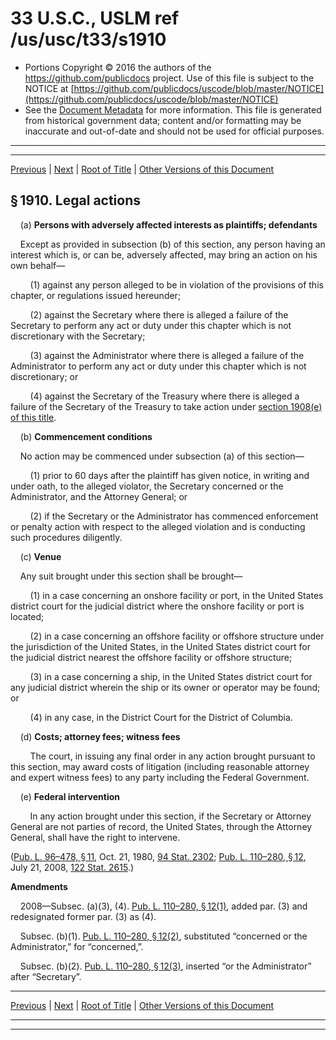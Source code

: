 ---
---

# 33 U.S.C., USLM ref /us/usc/t33/s1910

* Portions Copyright © 2016 the authors of the https://github.com/publicdocs project.
  Use of this file is subject to the NOTICE at [https://github.com/publicdocs/uscode/blob/master/NOTICE](https://github.com/publicdocs/uscode/blob/master/NOTICE)
* See the [Document Metadata](././../../../..//README.md) for more information.
  This file is generated from historical government data; content and/or formatting may be inaccurate and out-of-date and should not be used for official purposes.

----------
----------

[Previous](./../../../..//us/usc/t33/ch33/m__us_usc_t33_s1909.md) | [Next](./../../../..//us/usc/t33/ch33/m__us_usc_t33_s1911.md) | [Root of Title](./../../../../) | [Other Versions of this Document](https://publicdocs.github.io/go/links?ns=uslm&ref=%2Fus%2Fusc%2Ft33%2Fs1910)

## § 1910. Legal actions

    (a) __Persons with adversely affected interests as plaintiffs; defendants__ 

    Except as provided in subsection (b) of this section, any person having an interest which is, or can be, adversely affected, may bring an action on his own behalf—

        (1) against any person alleged to be in violation of the provisions of this chapter, or regulations issued hereunder;

        (2) against the Secretary where there is alleged a failure of the Secretary to perform any act or duty under this chapter which is not discretionary with the Secretary;

        (3) against the Administrator where there is alleged a failure of the Administrator to perform any act or duty under this chapter which is not discretionary; or

        (4) against the Secretary of the Treasury where there is alleged a failure of the Secretary of the Treasury to take action under [section 1908(e) of this title][/us/usc/t33/s1908/e].

    (b) __Commencement conditions__ 

    No action may be commenced under subsection (a) of this section—

        (1) prior to 60 days after the plaintiff has given notice, in writing and under oath, to the alleged violator, the Secretary concerned or the Administrator, and the Attorney General; or

        (2) if the Secretary or the Administrator has commenced enforcement or penalty action with respect to the alleged violation and is conducting such procedures diligently.

    (c) __Venue__ 

    Any suit brought under this section shall be brought—

        (1) in a case concerning an onshore facility or port, in the United States district court for the judicial district where the onshore facility or port is located;

        (2) in a case concerning an offshore facility or offshore structure under the jurisdiction of the United States, in the United States district court for the judicial district nearest the offshore facility or offshore structure;

        (3) in a case concerning a ship, in the United States district court for any judicial district wherein the ship or its owner or operator may be found; or

        (4) in any case, in the District Court for the District of Columbia.

    (d) __Costs; attorney fees; witness fees__ 

        The court, in issuing any final order in any action brought pursuant to this section, may award costs of litigation (including reasonable attorney and expert witness fees) to any party including the Federal Government.

    (e) __Federal intervention__ 

        In any action brought under this section, if the Secretary or Attorney General are not parties of record, the United States, through the Attorney General, shall have the right to intervene.

([Pub. L. 96–478, § 11][/us/pl/96/478/s11], Oct. 21, 1980, [94 Stat. 2302][/us/stat/94/2302]; [Pub. L. 110–280, § 12][/us/pl/110/280/s12], July 21, 2008, [122 Stat. 2615][/us/stat/122/2615].)

 __Amendments__ 

    2008—Subsec. (a)(3), (4). [Pub. L. 110–280, § 12(1)][/us/pl/110/280/s12/1], added par. (3) and redesignated former par. (3) as (4).

    Subsec. (b)(1). [Pub. L. 110–280, § 12(2)][/us/pl/110/280/s12/2], substituted “concerned or the Administrator,” for “concerned,”.

    Subsec. (b)(2). [Pub. L. 110–280, § 12(3)][/us/pl/110/280/s12/3], inserted “or the Administrator” after “Secretary”.

----------

[Previous](./../../../..//us/usc/t33/ch33/m__us_usc_t33_s1909.md) | [Next](./../../../..//us/usc/t33/ch33/m__us_usc_t33_s1911.md) | [Root of Title](./../../../../) | [Other Versions of this Document](https://publicdocs.github.io/go/links?ns=uslm&ref=%2Fus%2Fusc%2Ft33%2Fs1910)

----------
----------

[/us/usc/t33/s1908/e]: https://publicdocs.github.io/go/links?ns=uslm&ref=%2Fus%2Fusc%2Ft33%2Fs1908%2Fe
[/us/pl/96/478/s11]: https://publicdocs.github.io/go/links?ns=uslm&ref=%2Fus%2Fpl%2F96%2F478%2Fs11
[/us/stat/94/2302]: https://publicdocs.github.io/go/links?ns=uslm&ref=%2Fus%2Fstat%2F94%2F2302
[/us/pl/110/280/s12]: https://publicdocs.github.io/go/links?ns=uslm&ref=%2Fus%2Fpl%2F110%2F280%2Fs12
[/us/stat/122/2615]: https://publicdocs.github.io/go/links?ns=uslm&ref=%2Fus%2Fstat%2F122%2F2615
[/us/pl/110/280/s12/1]: https://publicdocs.github.io/go/links?ns=uslm&ref=%2Fus%2Fpl%2F110%2F280%2Fs12%2F1
[/us/pl/110/280/s12/2]: https://publicdocs.github.io/go/links?ns=uslm&ref=%2Fus%2Fpl%2F110%2F280%2Fs12%2F2
[/us/pl/110/280/s12/3]: https://publicdocs.github.io/go/links?ns=uslm&ref=%2Fus%2Fpl%2F110%2F280%2Fs12%2F3


